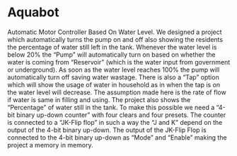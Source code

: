 # Aquabot
Automatic Motor Controller Based On Water Level.
We designed a project which automatically turns the pump on and off also showing the residents the percentage of water still left in the tank. Whenever the water level is below 20% the “Pump” will automatically turn on based on whether the water is coming from “Reservoir” (which is the water input from government or underground). As soon as the water level reaches 100% the pump will automatically turn off saving water wastage.
There is also a “Tap” option which will show the usage of water in household as in when the tap is on the water level will decrease. The assumption made here is the rate of flow if water is same in filling and using. The project also shows the “Percentage” of water still in the tank.
To make this possible we need a “4-bit binary up-down counter” with four clears and four presets. The counter is connected to a “JK-Flip flop” in such a way the “J and K” depend on the output of the 4-bit binary up-down. The output of the JK-Flip Flop is connected to the 4-bit binary up-down as “Mode” and “Enable” making the project a memory in memory.
